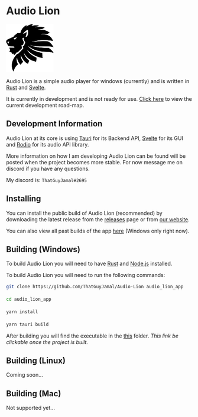 # Audio Lion

![icon](./static/lion/128px.png)

Audio Lion is a simple audio player for windows (currently) and is written in [Rust](https://www.rust-lang.org/) and [Svelte](https://svelte.dev/). 

It is currently in development and is not ready for use. [Click here](https://github.com/users/ThatGuyJamal/projects/4) to view the current development road-map.

## Development Information

Audio Lion at its core is using [Tauri](https://tauri.app/) for its Backend API, [Svelte](https://svelte.dev/) for its GUI and [Rodio](https://github.com/RustAudio/rodio) for its audio API library. 

More information on how I am developing Audio Lion can be found will be posted when the project becomes more stable. For now message me on discord if you have any questions.

My discord is: `ThatGuyJamal#2695`


## Installing

You can install the public build of Audio Lion (recommended) by downloading the latest release from the [releases](https://github.com/ThatGuyJamal/Audio-Lion/releases) page or from [our website](https://example.com/).

You can also view all past builds of the app [here](./installers/alpha-build/windows/) (Windows only right now).

## Building (Windows)

To build Audio Lion you will need to have [Rust](https://www.rust-lang.org/) and [Node.js](https://nodejs.org/en/) installed.

To build Audio Lion you will need to run the following commands:

```bash
git clone https://github.com/ThatGuyJamal/Audio-Lion audio_lion_app

cd audio_lion_app

yarn install

yarn tauri build
```

After building you will find the executable in the [this](./src-tauri/target/release/bundle/msi/) folder. *This link be clickable once the project is built.*

## Building (Linux)

Coming soon...

## Building (Mac)

Not supported yet...